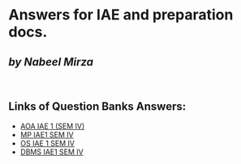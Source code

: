 # Answers for IAE and preparation docs.
## _by Nabeel Mirza_
<br>

## Links of Question Banks Answers:
- [AOA IAE 1 (SEM IV)](https://github.com/drocgoesongit/answers/blob/main/AOA_IAE1.md)
- [MP IAE1 SEM IV](https://github.com/drocgoesongit/answers/blob/main/DBMS_IAE1_S4.md)
- [OS IAE 1 SEM IV](https://github.com/drocgoesongit/answers/blob/main/OS_IAE1_S4.md)
- [DBMS IAE1 SEM IV](https://github.com/drocgoesongit/answers/blob/main/DBMS_IAE1_S4.md)
